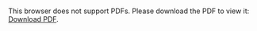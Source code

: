 <object data="christ-in-song/CIS1908pdfs/412.pdf" type="application/pdf" width="100%" height="1024px">
    <embed src="christ-in-song/CIS1908pdfs/412.pdf">
        <p>This browser does not support PDFs. Please download the PDF to view it: <a href="christ-in-song/CIS1908pdfs/412.pdf">Download PDF</a>.</p>
    </embed>
</object>
